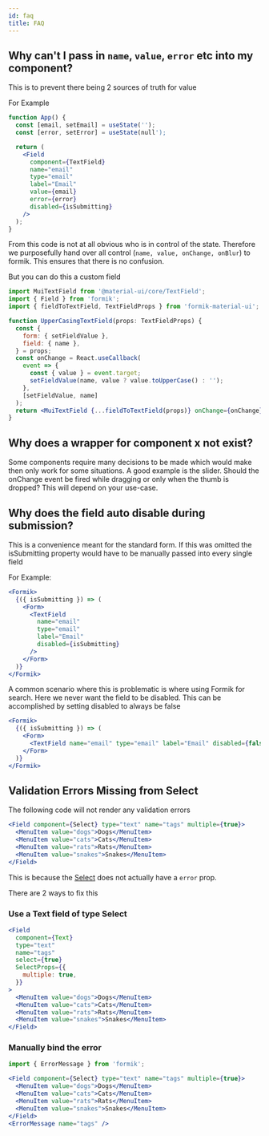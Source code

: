 ```yaml
---
id: faq
title: FAQ
---
```


## Why can't I pass in `name`, `value`, `error` etc into my component?

This is to prevent there being 2 sources of truth for value

For Example

```jsx
function App() {
  const [email, setEmail] = useState('');
  const [error, setError] = useState(null');

  return (
    <Field
      component={TextField}
      name="email"
      type="email"
      label="Email"
      value={email}
      error={error}
      disabled={isSubmitting}
    />
  );
}
```

From this code is not at all obvious who is in control of the state. Therefore we purposefully hand over all control (`name, value, onChange, onBlur`) to formik. This ensures that there is no confusion.

But you can do this a custom field

```jsx
import MuiTextField from '@material-ui/core/TextField';
import { Field } from 'formik';
import { fieldToTextField, TextFieldProps } from 'formik-material-ui';

function UpperCasingTextField(props: TextFieldProps) {
  const {
    form: { setFieldValue },
    field: { name },
  } = props;
  const onChange = React.useCallback(
    event => {
      const { value } = event.target;
      setFieldValue(name, value ? value.toUpperCase() : '');
    },
    [setFieldValue, name]
  );
  return <MuiTextField {...fieldToTextField(props)} onChange={onChange} />;
}
```

## Why does a wrapper for component x not exist?

Some components require many decisions to be made which would make then only work for some situations.
A good example is the slider. Should the onChange event be fired while dragging or only when the thumb is dropped? This will depend on your use-case.

## Why does the field auto disable during submission?

This is a convenience meant for the standard form. If this was omitted the isSubmitting property would have to be manually passed into every single field

For Example:

```jsx {8}
<Formik>
  {({ isSubmitting }) => (
    <Form>
      <TextField
        name="email"
        type="email"
        label="Email"
        disabled={isSubmitting}
      />
    </Form>
  )}
</Formik>
```

A common scenario where this is problematic is where using Formik for search. Here we never want the field to be disabled. This can be accomplished by setting disabled to always be false

```jsx {8}
<Formik>
  {({ isSubmitting }) => (
    <Form>
      <TextField name="email" type="email" label="Email" disabled={false} />
    </Form>
  )}
</Formik>
```

## Validation Errors Missing from Select

The following code will not render any validation errors

```jsx
<Field component={Select} type="text" name="tags" multiple={true}>
  <MenuItem value="dogs">Dogs</MenuItem>
  <MenuItem value="cats">Cats</MenuItem>
  <MenuItem value="rats">Rats</MenuItem>
  <MenuItem value="snakes">Snakes</MenuItem>
</Field>
```

This is because the [Select](https://material-ui.com/api/select/) does not actually have a `error` prop.

There are 2 ways to fix this

### Use a Text field of type Select

```jsx
<Field
  component={Text}
  type="text"
  name="tags"
  select={true}
  SelectProps={{
    multiple: true,
  }}
>
  <MenuItem value="dogs">Dogs</MenuItem>
  <MenuItem value="cats">Cats</MenuItem>
  <MenuItem value="rats">Rats</MenuItem>
  <MenuItem value="snakes">Snakes</MenuItem>
</Field>
```

### Manually bind the error

```jsx
import { ErrorMessage } from 'formik';

<Field component={Select} type="text" name="tags" multiple={true}>
  <MenuItem value="dogs">Dogs</MenuItem>
  <MenuItem value="cats">Cats</MenuItem>
  <MenuItem value="rats">Rats</MenuItem>
  <MenuItem value="snakes">Snakes</MenuItem>
</Field>
<ErrorMessage name="tags" />
```
